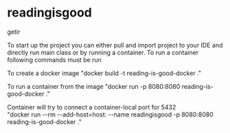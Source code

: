 # readingisgood
getir

To start up the project you can either pull and import project to your IDE and directly run main class or by running a container.
To run a container following commands must be run

To create a docker image
"docker build -t reading-is-good-docker ."

To run a container from the image
"docker run -p 8080:8080 reading-is-good-docker ."

Container will try to connect a container-local port for 5432  
"docker run --rm --add-host=host:<ip> --name readingisgood -p 8080:8080 reading-is-good-docker ."

